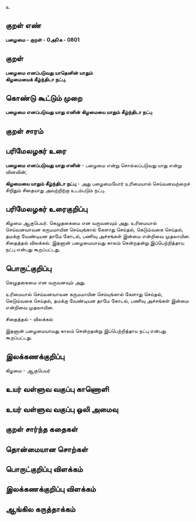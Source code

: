 உ

## குறள் எண் 

**பழைமை - குறள் - 0அ0க - 0801**

## குறள் 

**பழைமை எனப்படுவது யாதெனின் யாதும்  
கிழமையைக் கீழ்ந்திடா நட்பு.**

## கொண்டு கூட்டும் முறை

**பழைமை எனப்படுவது யாது எனின் கிழமையை யாதும் கீழ்ந்திடா நட்பு** 

## குறள் சாரம் 


## பரிமேலழகர் உரை

**பழைமை எனப்படுவது யாது எனின்** - பழைமை என்று சொல்லப்படுவது யாது என்று வினவின்; 

**கிழமையை யாதும் கீழ்ந்திடா நட்பு** - அது பழைமையோர் உரிமையால் செய்வனவற்றைச் சிறிதும் சிதையாது அவற்றிற்கு உடம்படும் நட்பு.

## பரிமேலழகர் உரைகுறிப்பு   

கிழமை ஆகுபெயர். கெழுதகைமை என வருவனவும் அது. உரிமையால் செய்வனவாவன கருமமாயின செய்யுங்கால் கேளாது செய்தல், கெடும்வகை செய்தல், தமக்கு வேண்டியன தாமே கோடல், பணிவு அச்சங்கள் இன்மை என்றிவை முதலாயின. சிதைத்தல் விலக்கல். இதனான் பழைமையாவது காலம் சென்றதன்று இப்பெற்றித்தாய நட்பு என்பது கூறப்பட்டது.

## பொருட்குறிப்பு 

கெழுதகைமை என வருவனவும் அது. 

உரிமையால் செய்வனவாவன கருமமாயின செய்யுங்கால் கேளாது செய்தல், கெடும்வகை செய்தல், தமக்கு வேண்டியன தாமே கோடல், பணிவு அச்சங்கள் இன்மை என்றிவை முதலாயின. 

சிதைத்தல் - விலக்கல் 

இதனான் பழைமையாவது காலம் சென்றதன்று இப்பெற்றித்தாய நட்பு என்பது கூறப்பட்டது.

## இலக்கணக்குறிப்பு  

கிழமை - ஆகுபெயர்

## உயர் வள்ளுவ வகுப்பு காணொளி


## உயர் வள்ளுவ வகுப்பு ஒலி அமைவு 

 
## குறள் சார்ந்த கதைகள் 


## தொன்மையான சொற்கள்


## பொருட்குறிப்பு விளக்கம்


## இலக்கணக்குறிப்பு விளக்கம்


## ஆங்கில கருத்தாக்கம் 


